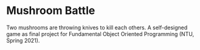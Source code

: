 # Mushroom Battle
Two mushrooms are throwing knives to kill each others.
A self-designed game as final project for Fundamental Object Oriented Programming (NTU, Spring 2021).